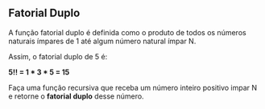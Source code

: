 ## Fatorial Duplo

A função fatorial duplo é definida como o produto de todos os números naturais
ímpares de 1 até algum número natural ímpar N.

Assim, o fatorial duplo de 5 é:

**5!! = 1 * 3 * 5 = 15**

Faça uma função recursiva que receba um número inteiro positivo impar N e retorne o
**fatorial duplo** desse número.